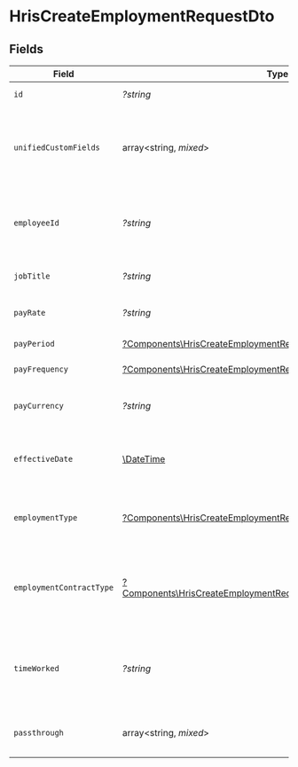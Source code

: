 # HrisCreateEmploymentRequestDto


## Fields

| Field                                                                                                                                               | Type                                                                                                                                                | Required                                                                                                                                            | Description                                                                                                                                         | Example                                                                                                                                             |
| --------------------------------------------------------------------------------------------------------------------------------------------------- | --------------------------------------------------------------------------------------------------------------------------------------------------- | --------------------------------------------------------------------------------------------------------------------------------------------------- | --------------------------------------------------------------------------------------------------------------------------------------------------- | --------------------------------------------------------------------------------------------------------------------------------------------------- |
| `id`                                                                                                                                                | *?string*                                                                                                                                           | :heavy_minus_sign:                                                                                                                                  | Unique identifier                                                                                                                                   | 8187e5da-dc77-475e-9949-af0f1fa4e4e3                                                                                                                |
| `unifiedCustomFields`                                                                                                                               | array<string, *mixed*>                                                                                                                              | :heavy_minus_sign:                                                                                                                                  | Custom Unified Fields configured in your StackOne project                                                                                           | {<br/>"my_project_custom_field_1": "REF-1236",<br/>"my_project_custom_field_2": "some other value"<br/>}                                            |
| `employeeId`                                                                                                                                        | *?string*                                                                                                                                           | :heavy_minus_sign:                                                                                                                                  | The employee ID associated with this employment                                                                                                     | 1687-3                                                                                                                                              |
| `jobTitle`                                                                                                                                          | *?string*                                                                                                                                           | :heavy_minus_sign:                                                                                                                                  | The job title of the employee                                                                                                                       | Software Engineer                                                                                                                                   |
| `payRate`                                                                                                                                           | *?string*                                                                                                                                           | :heavy_minus_sign:                                                                                                                                  | The pay rate for the employee                                                                                                                       | 40.00                                                                                                                                               |
| `payPeriod`                                                                                                                                         | [?Components\HrisCreateEmploymentRequestDtoPayPeriod](../../Models/Components/HrisCreateEmploymentRequestDtoPayPeriod.md)                           | :heavy_minus_sign:                                                                                                                                  | The pay period                                                                                                                                      | monthly                                                                                                                                             |
| `payFrequency`                                                                                                                                      | [?Components\HrisCreateEmploymentRequestDtoPayFrequency](../../Models/Components/HrisCreateEmploymentRequestDtoPayFrequency.md)                     | :heavy_minus_sign:                                                                                                                                  | The pay frequency                                                                                                                                   | hourly                                                                                                                                              |
| `payCurrency`                                                                                                                                       | *?string*                                                                                                                                           | :heavy_minus_sign:                                                                                                                                  | The currency used for pay                                                                                                                           | USD                                                                                                                                                 |
| `effectiveDate`                                                                                                                                     | [\DateTime](https://www.php.net/manual/en/class.datetime.php)                                                                                       | :heavy_minus_sign:                                                                                                                                  | The effective date of the employment contract                                                                                                       | 2021-01-01T01:01:01.000Z                                                                                                                            |
| `employmentType`                                                                                                                                    | [?Components\HrisCreateEmploymentRequestDtoEmploymentType](../../Models/Components/HrisCreateEmploymentRequestDtoEmploymentType.md)                 | :heavy_minus_sign:                                                                                                                                  | The type of employment (e.g., contractor, permanent)                                                                                                | permanent                                                                                                                                           |
| `employmentContractType`                                                                                                                            | [?Components\HrisCreateEmploymentRequestDtoEmploymentContractType](../../Models/Components/HrisCreateEmploymentRequestDtoEmploymentContractType.md) | :heavy_minus_sign:                                                                                                                                  | The employment work schedule type (e.g., full-time, part-time)                                                                                      | full_time                                                                                                                                           |
| `timeWorked`                                                                                                                                        | *?string*                                                                                                                                           | :heavy_minus_sign:                                                                                                                                  | The time worked for the employee in ISO 8601 duration format                                                                                        | P0Y0M0DT8H0M0S                                                                                                                                      |
| `passthrough`                                                                                                                                       | array<string, *mixed*>                                                                                                                              | :heavy_minus_sign:                                                                                                                                  | Value to pass through to the provider                                                                                                               | {<br/>"other_known_names": "John Doe"<br/>}                                                                                                         |
